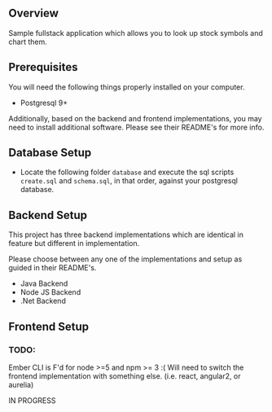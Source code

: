 ## Overview

Sample fullstack application which allows you to look up stock symbols and chart them.

## Prerequisites

You will need the following things properly installed on your computer.

* Postgresql 9+

Additionally, based on the backend and frontend implementations, you may need to install additional software. Please see their README's for more info.

## Database Setup

* Locate the following folder `database` and execute the sql scripts `create.sql` and `schema.sql`, in that order, against your postgresql database.

## Backend Setup

This project has three backend implementations which are identical in feature but different in implementation.

Please choose between any one of the implementations and setup as guided in their README's.

* Java Backend
* Node JS Backend
* .Net Backend

## Frontend Setup

### TODO:

Ember CLI is F'd for node >=5 and npm >= 3 :( Will need to switch the frontend implementation with something else. (i.e. react, angular2, or aurelia)

IN PROGRESS
